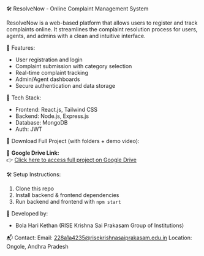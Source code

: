 🛠️ ResolveNow - Online Complaint Management System

ResolveNow is a web-based platform that allows users to register and track complaints online. It streamlines the complaint resolution process for users, agents, and admins with a clean and intuitive interface.

🚀 Features:
- User registration and login
- Complaint submission with category selection
- Real-time complaint tracking
- Admin/Agent dashboards
- Secure authentication and data storage

🧰 Tech Stack:
- Frontend: React.js, Tailwind CSS
- Backend: Node.js, Express.js
- Database: MongoDB
- Auth: JWT

📁 Download Full Project (with folders + demo video):

📎 **Google Drive Link:**  
👉 [Click here to access full project on Google Drive](https://drive.google.com/drive/folders/1kP6ZsEKbWHyV73YR7WpO4gnO-yfyy_sL?usp=drive_link)

🛠️ Setup Instructions:
1. Clone this repo
2. Install backend & frontend dependencies
3. Run backend and frontend with `npm start`

🙌 Developed by:
- Bola Hari Kethan (RISE Krishna Sai Prakasam Group of Institutions)

📬 Contact:
Email: 228a1a4235@risekrishnasaiprakasam.edu.in
Location: Ongole, Andhra Pradesh
